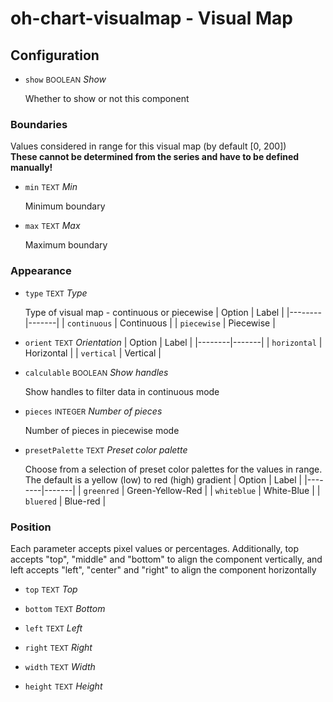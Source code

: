 # oh-chart-visualmap - Visual Map



## Configuration


- `show` <small>BOOLEAN</small> _Show_

  Whether to show or not this component

### Boundaries

Values considered in range for this visual map (by default [0, 200])<br/><strong>These cannot be determined from the series and have to be defined manually!</strong>


- `min` <small>TEXT</small> _Min_

  Minimum boundary

- `max` <small>TEXT</small> _Max_

  Maximum boundary

### Appearance


- `type` <small>TEXT</small> _Type_

  Type of visual map - continuous or piecewise
  | Option | Label |
  |--------|-------|
  | `continuous` | Continuous |
  | `piecewise` | Piecewise |


- `orient` <small>TEXT</small> _Orientation_
  | Option | Label |
  |--------|-------|
  | `horizontal` | Horizontal |
  | `vertical` | Vertical |


- `calculable` <small>BOOLEAN</small> _Show handles_

  Show handles to filter data in continuous mode

- `pieces` <small>INTEGER</small> _Number of pieces_

  Number of pieces in piecewise mode

- `presetPalette` <small>TEXT</small> _Preset color palette_

  Choose from a selection of preset color palettes for the values in range. The default is a yellow (low) to red (high) gradient
  | Option | Label |
  |--------|-------|
  | `greenred` | Green-Yellow-Red |
  | `whiteblue` | White-Blue |
  | `bluered` | Blue-red |


### Position

Each parameter accepts pixel values or percentages. Additionally, top accepts "top", "middle" and "bottom" to align the component vertically, and left accepts "left", "center" and "right" to align the component horizontally


- `top` <small>TEXT</small> _Top_

- `bottom` <small>TEXT</small> _Bottom_

- `left` <small>TEXT</small> _Left_

- `right` <small>TEXT</small> _Right_

- `width` <small>TEXT</small> _Width_

- `height` <small>TEXT</small> _Height_



